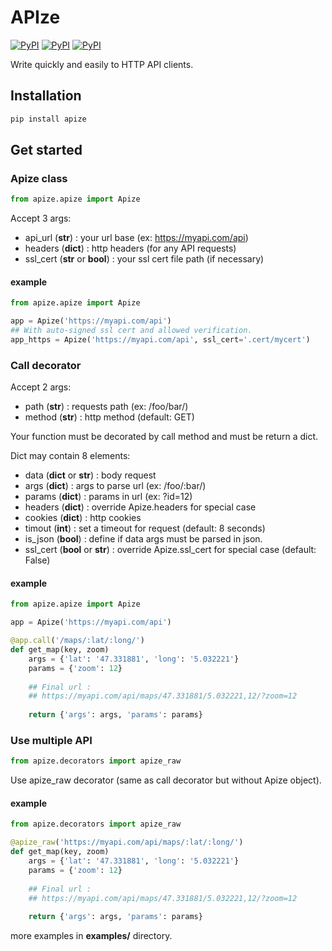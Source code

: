 # APIze

[![PyPI](https://img.shields.io/pypi/v/apize.svg)](https://pypi.python.org/pypi/apize/)
[![PyPI](https://img.shields.io/pypi/status/apize.svg)](https://pypi.python.org/pypi/apize/)
[![PyPI](https://img.shields.io/pypi/pyversions/apize.svg)](https://pypi.python.org/pypi/apize/)

Write quickly and easily to HTTP API clients.

## Installation

```bash
pip install apize
```

## Get started

### Apize class

```python
from apize.apize import Apize
```

Accept 3 args:
* api_url (__str__) : your url base (ex: https://myapi.com/api)
* headers (__dict__) : http headers (for any API requests)
* ssl_cert (__str__ or __bool__) : your ssl cert file path (if necessary)

#### example
```python
from apize.apize import Apize

app = Apize('https://myapi.com/api')
## With auto-signed ssl cert and allowed verification.
app_https = Apize('https://myapi.com/api', ssl_cert='.cert/mycert')
```

### Call decorator

Accept 2 args:
* path (__str__) : requests path (ex: /foo/bar/)
* method (__str__) : http method (default: GET)

Your function must be decorated by call method and must be return a dict.

Dict may contain 8 elements:
* data (__dict__ or __str__) : body request
* args (__dict__) : args to parse url (ex: /foo/:bar/)
* params (__dict__) : params in url (ex: ?id=12)
* headers (__dict__) : override Apize.headers for special case
* cookies (__dict__) : http cookies
* timout (__int__) : set a timeout for request (default: 8 seconds)
* is_json (__bool__) : define if data args must be parsed in json.
* ssl_cert (__bool__ or __str__) : override Apize.ssl_cert for special case (default: False)


#### example
```python
from apize.apize import Apize

app = Apize('https://myapi.com/api')

@app.call('/maps/:lat/:long/')
def get_map(key, zoom)
	args = {'lat': '47.331881', 'long': '5.032221'}
	params = {'zoom': 12}
	
	## Final url : 
	## https://myapi.com/api/maps/47.331881/5.032221,12/?zoom=12
	
	return {'args': args, 'params': params}
```

### Use multiple API

```python
from apize.decorators import apize_raw
```

Use apize_raw decorator (same as call decorator but without Apize object).

#### example
```python
from apize.decorators import apize_raw

@apize_raw('https://myapi.com/api/maps/:lat/:long/')
def get_map(key, zoom)
	args = {'lat': '47.331881', 'long': '5.032221'}
	params = {'zoom': 12}
	
	## Final url : 
	## https://myapi.com/api/maps/47.331881/5.032221,12/?zoom=12
	
	return {'args': args, 'params': params}
```

more examples in __examples/__ directory.
